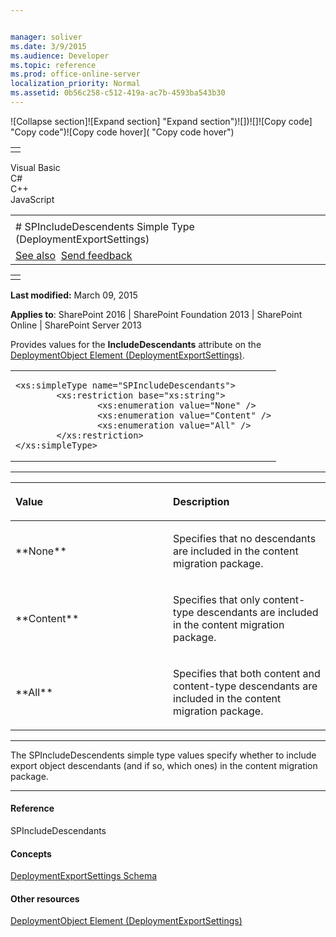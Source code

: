 ```yaml
---


manager: soliver
ms.date: 3/9/2015
ms.audience: Developer
ms.topic: reference
ms.prod: office-online-server
localization_priority: Normal
ms.assetid: 0b56c258-c512-419a-ac7b-4593ba543b30
---
```


![Collapse
section]![Expand
section] "Expand section")![]()![])![]![]()![Copy
code] "Copy code")![Copy code
hover]( "Copy code hover")
<table>
<tbody>
<tr class="odd">
<td align="left"></td>
</tr>
</tbody>
</table>

Visual Basic  
C\#  
C++  
JavaScript  

<table>
<tbody>
<tr class="odd">
<td align="left"><span id="runningHeaderText"></span></td>
</tr>
<tr class="even">
<td align="left"># SPIncludeDescendents Simple Type (DeploymentExportSettings)</td>
</tr>
<tr class="odd">
<td align="left"><a href="#seeAlsoToggle">See also</a>  <span id="headfeedbackarea" class="feedbackhead"><a href="javascript:SubmitFeedback(&#39;docthis@Microsoft.com&#39;,&#39;&#39;,&#39;&#39;,&#39;&#39;,&#39;1.0.18082.1225&#39;,&#39;%0\dThank%20you%20for%20your%20feedback.%20The%20developer%20writing%20teams%20use%20your%20feedback%20to%20improve%20documentation.%20While%20we%20are%20reviewing%20your%20feedback,%20we%20may%20send%20you%20e-mail%20to%20ask%20for%20clarification%20or%20feedback%20on%20a%20solution.%20We%20do%20not%20use%20your%20e-mail%20address%20for%20any%20other%20purpose%20and%20we%20delete%20it%20after%20we%20finish%20our%20review.%0\AFor%20further%20information%20about%20the%20privacy%20policies%20of%20Microsoft,%20please%20see%20http://privacy.microsoft.com/en-us/default.aspx.%0\A%0\d&#39;,&#39;Customer%20feedback&#39;);">Send feedback</a></span></td>
</tr>
</tbody>
</table>

<table>
<colgroup>
<col width="100%" />
</colgroup>
<tbody>
<tr class="odd">
<td align="left"></td>
</tr>
</tbody>
</table>

**Last modified:** March 09, 2015

**Applies to**: SharePoint 2016 | SharePoint Foundation 2013 |
SharePoint Online | SharePoint Server 2013

Provides values for the **IncludeDescendants**
attribute on the [DeploymentObject Element
(DeploymentExportSettings)](deploymentobject-element-deploymentexportsettings.md)</span>.

<span codelanguage="other"></span>
<table>
<colgroup>
<col width="100%" />
</colgroup>
<tbody>
<tr class="odd">
<td align="left"><pre><code>&lt;xs:simpleType name=&quot;SPIncludeDescendants&quot;&gt;
        &lt;xs:restriction base=&quot;xs:string&quot;&gt;
                &lt;xs:enumeration value=&quot;None&quot; /&gt;
                &lt;xs:enumeration value=&quot;Content&quot; /&gt;
                &lt;xs:enumeration value=&quot;All&quot; /&gt;
        &lt;/xs:restriction&gt;
&lt;/xs:simpleType&gt;</code></pre></td>
</tr>
</tbody>
</table>


-------------------------------------------------------------------------------------------------------------------------------------------------------------------------------------------------------

<table>
<colgroup>
<col width="50%" />
<col width="50%" />
</colgroup>
<thead>
<tr class="header">
<th align="left"><p>Value</p></th>
<th align="left"><p>Description</p></th>
</tr>
</thead>
<tbody>
<tr class="odd">
<td align="left"><p>**None**</p></td>
<td align="left"><p>Specifies that no descendants are included in the content migration package.</p></td>
</tr>
<tr class="even">
<td align="left"><p>**Content**</p></td>
<td align="left"><p>Specifies that only content-type descendants are included in the content migration package.</p></td>
</tr>
<tr class="odd">
<td align="left"><p>**All**</p></td>
<td align="left"><p>Specifies that both content and content-type descendants are included in the content migration package.</p></td>
</tr>
</tbody>
</table>


----------------------------------------------------------------------------------------------------------------------------------------------------------------------------------------------------------------------------

The SPIncludeDescendents simple type values specify whether to include
export object descendants (and if so, which ones) in the content
migration package.


-------------------------------------------------------------------------------------------------------------------------------------------------------------------------------------------

#### Reference

<span sdata="cer"
target="T:Microsoft.SharePoint.Deployment.SPIncludeDescendants"><span
class="nolink">SPIncludeDescendants</span></span>

#### Concepts

[DeploymentExportSettings
Schema](deploymentexportsettings-schema.md)</span>

#### Other resources

[DeploymentObject Element
(DeploymentExportSettings)](deploymentobject-element-deploymentexportsettings.md)</span>








